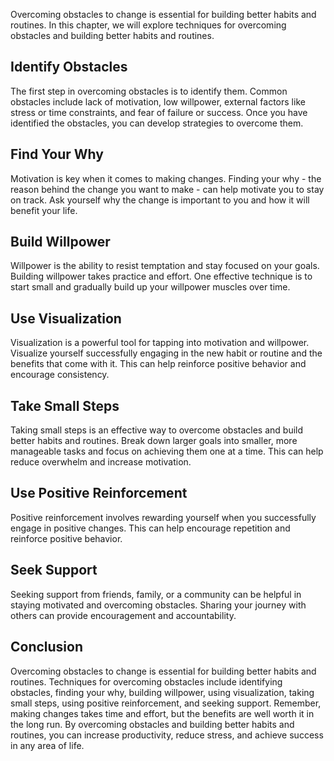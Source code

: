
Overcoming obstacles to change is essential for building better habits and routines. In this chapter, we will explore techniques for overcoming obstacles and building better habits and routines.

Identify Obstacles
------------------

The first step in overcoming obstacles is to identify them. Common obstacles include lack of motivation, low willpower, external factors like stress or time constraints, and fear of failure or success. Once you have identified the obstacles, you can develop strategies to overcome them.

Find Your Why
-------------

Motivation is key when it comes to making changes. Finding your why - the reason behind the change you want to make - can help motivate you to stay on track. Ask yourself why the change is important to you and how it will benefit your life.

Build Willpower
---------------

Willpower is the ability to resist temptation and stay focused on your goals. Building willpower takes practice and effort. One effective technique is to start small and gradually build up your willpower muscles over time.

Use Visualization
-----------------

Visualization is a powerful tool for tapping into motivation and willpower. Visualize yourself successfully engaging in the new habit or routine and the benefits that come with it. This can help reinforce positive behavior and encourage consistency.

Take Small Steps
----------------

Taking small steps is an effective way to overcome obstacles and build better habits and routines. Break down larger goals into smaller, more manageable tasks and focus on achieving them one at a time. This can help reduce overwhelm and increase motivation.

Use Positive Reinforcement
--------------------------

Positive reinforcement involves rewarding yourself when you successfully engage in positive changes. This can help encourage repetition and reinforce positive behavior.

Seek Support
------------

Seeking support from friends, family, or a community can be helpful in staying motivated and overcoming obstacles. Sharing your journey with others can provide encouragement and accountability.

Conclusion
----------

Overcoming obstacles to change is essential for building better habits and routines. Techniques for overcoming obstacles include identifying obstacles, finding your why, building willpower, using visualization, taking small steps, using positive reinforcement, and seeking support. Remember, making changes takes time and effort, but the benefits are well worth it in the long run. By overcoming obstacles and building better habits and routines, you can increase productivity, reduce stress, and achieve success in any area of life.

